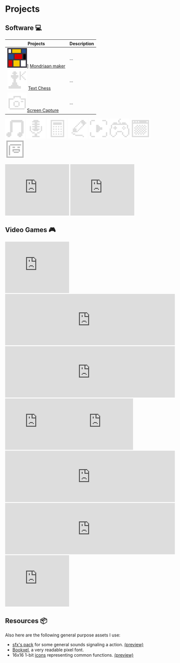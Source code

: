 # Projects

## Software 💻
| Projects | Description|
| --- | --- |
| ![mondriaan maker](https://raw.githubusercontent.com/boukew99/mondriaan_maker/main/icon.png)] [Mondriaan maker](https://github.com/boukew99/mondriaan_maker) | ...
| ![text chess](https://raw.githubusercontent.com/boukew99/text_chess/main/icon.png) [Text Chess](https://github.com/boukew99/text_chess) | ...
| ![screen capture](https://raw.githubusercontent.com/boukew99/screen_capture/main/addons/screen_capture/screen_capture.png)[Screen Capture](https://github.com/boukew99/screen_capture) | ...

[![audio station](https://raw.githubusercontent.com/boukew99/audio_station/main/audio_station.png)](https://github.com/boukew99/audio_station)
[![mic recorder](https://raw.githubusercontent.com/boukew99/mic_recorder/main/addons/mic_recorder/mic_recorder.png)](https://github.com/boukew99/mic_recorder)
[![gui calculator](https://raw.githubusercontent.com/boukew99/gui_calculator/main/addons/calculator/icon.png)](https://github.com/boukew99/gui_calculator)
[![scratch canvas](https://raw.githubusercontent.com/boukew99/scratch_canvas/main/addons/canvas/icon.png)](https://github.com/boukew99/scratch_canvas)
[![scratch animator](https://raw.githubusercontent.com/boukew99/scratch_animater/main/icon.png)](https://github.com/boukew99/scratch_animater)
[![joypad lab](https://raw.githubusercontent.com/boukew99/joypad_lab/main/icon.png)](https://github.com/boukew99/joypad_lab)
[![shader window](https://raw.githubusercontent.com/boukew99/shader_window/main/addons/shader_window/shader_window.png)](https://github.com/boukew99/shader_window)
[![website](https://raw.githubusercontent.com/boukew99/boukew99.github.io/main/icon.png)](https://github.com/boukew99/boukew99.github.io) 

<iframe frameborder="0" src="https://itch.io/embed/1425583" width="208" height="167"><a href="https://howyoudoing.itch.io/mondriaan-maker">Mondriaan Maker (3 by 3) by HowYouDoing</a></iframe>
<iframe frameborder="0" src="https://itch.io/embed/1434582" width="208" height="167"><a href="https://howyoudoing.itch.io/scratch-animator">Scratch Animator by HowYouDoing</a></iframe>

## Video Games 🎮

<iframe frameborder="0" src="https://itch.io/embed/781233" width="208" height="167"><a href="https://howyoudoing.itch.io/space-evader">Space Evader by HowYouDoing</a></iframe>
<iframe frameborder="0" src="https://itch.io/embed/802720?link_color=f8eaa5" width="552" height="167"><a href="https://howyoudoing.itch.io/switched">Switched by HowYouDoing</a></iframe>
<iframe frameborder="0" src="https://itch.io/embed/1096323?link_color=b7455a" width="552" height="167"><a href="https://howyoudoing.itch.io/space-cake-the-game">Space Cake by HowYouDoing, ~ POMPY Productions ~, Travsul</a></iframe>
<iframe frameborder="0" src="https://itch.io/embed/1483259" width="208" height="167"><a href="https://howyoudoing.itch.io/looper">Looper by HowYouDoing</a></iframe><iframe frameborder="0" src="https://itch.io/embed/1065071" width="208" height="167"><a href="https://howyoudoing.itch.io/drag-expand">Drag Expand by HowYouDoing</a></iframe>
<iframe frameborder="0" src="https://itch.io/embed/667075" width="552" height="167"><a href="https://howyoudoing.itch.io/chicken-farm">Mcdonald's Farm by HowYouDoing</a></iframe>
<iframe frameborder="0" src="https://itch.io/embed/682919" width="552" height="167"><a href="https://howyoudoing.itch.io/two">Seperate but not by HowYouDoing</a></iframe>
<iframe frameborder="0" src="https://itch.io/embed/767633" width="208" height="167"><a href="https://howyoudoing.itch.io/slightly-unconventional-platformer">Slightly Unconventional Platformer by HowYouDoing</a></iframe>

## Resources 📦
Also here are the following general purpose assets I use:
- [sfx's pack](sound_pack/sound.zip) for some general sounds signaling a action. [(preview)](sound_pack/pack.ogg)
- [Bookxel](bookxel.ttf), a very readable pixel font. 
- 16x16 1-bit [icons](icon_pack/icon.zip) representing common functions. [(preview)](icon_pack/pack.png)




